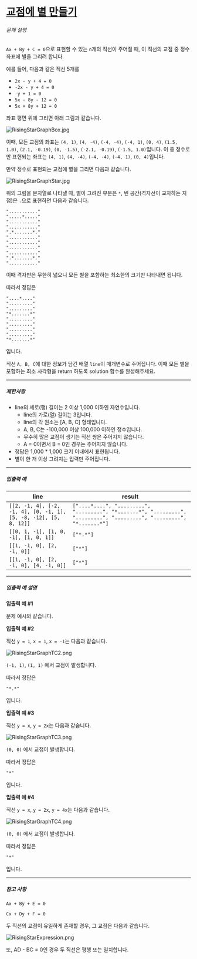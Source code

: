 # [교점에 별 만들기](https://school.programmers.co.kr/learn/courses/30/lessons/87377)


###### 문제 설명


`Ax + By + C = 0`으로 표현할 수 있는 `n`개의 직선이 주어질 때, 이 직선의 교점 중 정수 좌표에 별을 그리려 합니다.


예를 들어, 다음과 같은 직선 5개를 


* `2x - y + 4 = 0`
* `-2x - y + 4 = 0`
* `-y + 1 = 0`
* `5x - 8y - 12 = 0`
* `5x + 8y + 12 = 0`


좌표 평면 위에 그리면 아래 그림과 같습니다.


![RisingStarGraphBox.jpg](https://grepp-programmers.s3.ap-northeast-2.amazonaws.com/files/production/d440b8f4-91c3-4272-8a81-876e9aaffb9c/RisingStarGraphBox.jpg)


이때, 모든 교점의 좌표는 `(4, 1)`, `(4, -4)`, `(-4, -4)`, `(-4, 1)`, `(0, 4)`, `(1.5, 1.0)`, `(2.1, -0.19)`, `(0, -1.5)`, `(-2.1, -0.19)`, `(-1.5, 1.0)`입니다. 이 중 정수로만 표현되는 좌표는 `(4, 1)`, `(4, -4)`, `(-4, -4)`, `(-4, 1)`, `(0, 4)`입니다.  
  

만약 정수로 표현되는 교점에 별을 그리면 다음과 같습니다.


![RisingStarGraphStar.jpg](https://grepp-programmers.s3.ap-northeast-2.amazonaws.com/files/production/15ffe460-62dc-48df-82a2-7d7636809454/RisingStarGraphStar.jpg)


위의 그림을 문자열로 나타낼 때, 별이 그려진 부분은 `*`, 빈 공간(격자선이 교차하는 지점)은 `.`으로 표현하면 다음과 같습니다. 



```
"..........."  
".....*....."  
"..........."  
"..........."  
".*.......*."  
"..........."  
"..........."  
"..........."  
"..........."  
".*.......*."  
"..........."  

```

이때 격자판은 무한히 넓으니 모든 별을 포함하는 최소한의 크기만 나타내면 됩니다. 


따라서 정답은 



```
"....*...."  
"........."  
"........."  
"*.......*"  
"........."  
"........."  
"........."  
"........."  
"*.......*"  

```

입니다.


직선 `A, B, C`에 대한 정보가 담긴 배열 `line`이 매개변수로 주어집니다. 이때 모든 별을 포함하는 최소 사각형을 return 하도록 solution 함수를 완성해주세요.




---


##### 제한사항


* line의 세로(행) 길이는 2 이상 1,000 이하인 자연수입니다.
	+ line의 가로(열) 길이는 3입니다.
	+ line의 각 원소는 \[A, B, C] 형태입니다.
	+ A, B, C는 \-100,000 이상 100,000 이하인 정수입니다.
	+ 무수히 많은 교점이 생기는 직선 쌍은 주어지지 않습니다.
	+ A \= 0이면서 B \= 0인 경우는 주어지지 않습니다.
* 정답은 1,000 \* 1,000 크기 이내에서 표현됩니다.
* 별이 한 개 이상 그려지는 입력만 주어집니다.




---


##### 입출력 예




| line | result |
| --- | --- |
| `[[2, -1, 4], [-2, -1, 4], [0, -1, 1], [5, -8, -12], [5, 8, 12]]` | `["....*....", ".........", ".........", "*.......*", ".........", ".........", ".........", ".........", "*.......*"]` |
| `[[0, 1, -1], [1, 0, -1], [1, 0, 1]]` | `["*.*"]` |
| `[[1, -1, 0], [2, -1, 0]]` | `["*"]` |
| `[[1, -1, 0], [2, -1, 0], [4, -1, 0]]` | `["*"]` |




---


##### 입출력 예 설명


**입출력 예 \#1** 


문제 예시와 같습니다.


**입출력 예 \#2**


직선 `y = 1`, `x = 1`, `x = -1`는 다음과 같습니다.  

![RisingStarGraphTC2.png](https://grepp-programmers.s3.ap-northeast-2.amazonaws.com/files/production/49a6590a-33b2-4240-a1a4-bbd5292c6e7b/RisingStarGraphTC2.png)


`(-1, 1)`, `(1, 1)` 에서 교점이 발생합니다.  
  

따라서 정답은 



```
"*.*"  

```

입니다.


**입출력 예 \#3** 


직선 `y = x`, `y = 2x`는 다음과 같습니다.  
  

![RisingStarGraphTC3.png](https://grepp-programmers.s3.ap-northeast-2.amazonaws.com/files/production/663cd2ee-3326-4da8-b545-c213a2f2dc5b/RisingStarGraphTC3.png)


`(0, 0)` 에서 교점이 발생합니다.  
  

따라서 정답은 



```
"*"  

```

입니다.


**입출력 예 \#4**


직선 `y = x`, `y = 2x`, `y = 4x`는 다음과 같습니다.  
  

![RisingStarGraphTC4.png](https://grepp-programmers.s3.ap-northeast-2.amazonaws.com/files/production/966291bc-278c-40db-bf72-780aba3e5f5b/RisingStarGraphTC4.png)


`(0, 0)` 에서 교점이 발생합니다.  
  

따라서 정답은 



```
"*"

```

입니다.




---


##### 참고 사항


`Ax + By + E = 0`  

`Cx + Dy + F = 0`  

두 직선의 교점이 유일하게 존재할 경우, 그 교점은 다음과 같습니다.


![RisingStarExpression.png](https://grepp-programmers.s3.ap-northeast-2.amazonaws.com/files/production/133f75ab-a22a-476b-92c2-587cea721944/RisingStarExpression.png)


또, AD \- BC \= 0인 경우 두 직선은 평행 또는 일치합니다.



